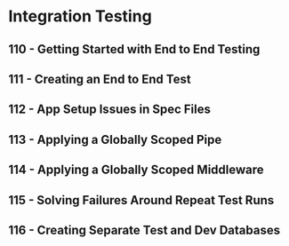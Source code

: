# Integration Testing
## 110 - Getting Started with End to End Testing
## 111 - Creating an End to End Test
## 112 - App Setup Issues in Spec Files
## 113 - Applying a Globally Scoped Pipe
## 114 - Applying a Globally Scoped Middleware
## 115 - Solving Failures Around Repeat Test Runs
## 116 - Creating Separate Test and Dev Databases
